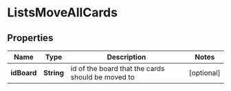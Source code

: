 # ListsMoveAllCards

## Properties
Name | Type | Description | Notes
------------ | ------------- | ------------- | -------------
**idBoard** | **String** | id of the board that the cards should be moved to |  [optional]
